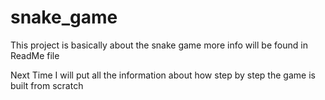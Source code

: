 # snake_game
This project is basically about the snake game more info will be found in ReadMe file
 
 Next Time I will put all the information about how step by step the game is built from scratch